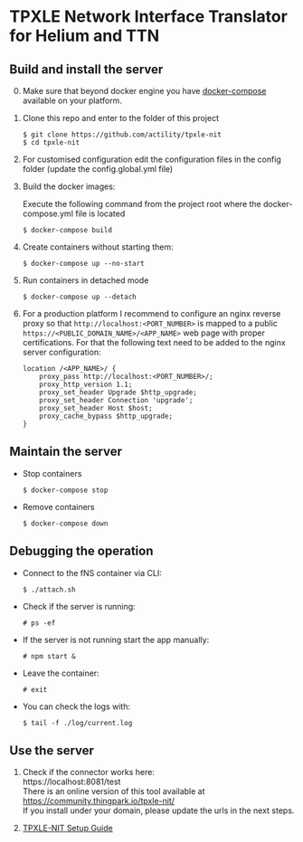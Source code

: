 # TPXLE Network Interface Translator for Helium and TTN

## Build and install the server
0. Make sure that beyond docker engine you have [docker-compose](https://docs.docker.com/compose/install/) available on your platform.
1. Clone this repo and enter to the folder of this project

    ```
    $ git clone https://github.com/actility/tpxle-nit
    $ cd tpxle-nit
    ```

2. For customised configuration edit the configuration files in the config folder (update the config.global.yml file)
3. Build the docker images:

    Execute the following command from the project root where the docker-compose.yml file is located
    ```
    $ docker-compose build
    ```

3. Create containers without starting them:

    ```
    $ docker-compose up --no-start
    ```

4. Run containers in detached mode

    ```
    $ docker-compose up --detach
    ```

5. For a production platform I recommend to configure an nginx reverse proxy so that `http://localhost:<PORT_NUMBER>` is mapped to a public `https://<PUBLIC_DOMAIN_NAME>/<APP_NAME>` web page with proper certifications. For that the following text need to be added to the nginx server configuration:

    ```
    location /<APP_NAME>/ {
        proxy_pass http://localhost:<PORT_NUMBER>/;
        proxy_http_version 1.1;
        proxy_set_header Upgrade $http_upgrade;
        proxy_set_header Connection 'upgrade';
        proxy_set_header Host $host;
        proxy_cache_bypass $http_upgrade;
    }
    ```

## Maintain the server

- Stop containers  
    ```
    $ docker-compose stop
    ```

- Remove containers  
    ```
    $ docker-compose down
    ```

## Debugging the operation

- Connect to the fNS container via CLI:  
    ```
    $ ./attach.sh
    ```

- Check if the server is running:  
    ```
    # ps -ef
    ```

- If the server is not running start the app manually:  
    ```
    # npm start &
    ```

- Leave the container:  
    ```
    # exit
    ```

- You can check the logs with:  
    ```
    $ tail -f ./log/current.log
    ```
## Use the server

1.	Check if the connector works here:  
    https://localhost:8081/test  
    There is an online version of this tool available at https://community.thingpark.io/tpxle-nit/  
    If you install under your domain, please update the urls in the next steps.  

2.	[TPXLE-NIT Setup Guide](docs/tpxle-nit-setup-guide.md)
